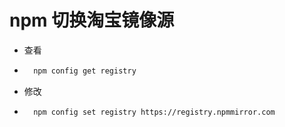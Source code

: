 # npm 切换淘宝镜像源

- 查看

- ```bash
    npm config get registry
    ```

- 修改

- ```bash
    npm config set registry https://registry.npmmirror.com
    ```

